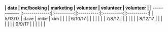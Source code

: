 
**| date       | mc/booking    | marketing  | volunteer  | volunteer  | volunteer  |**
| ------------ |:-------------:|:----------:|:----------:|:----------:|:----------:|
| 5/13/17      | dave          | mike       | kim        |            |            |
| 6/10/17      |               |            |            |            |            |
| 7/8/17       |               |            |            |            |            |
| 8/12/17      |               |            |            |            |            |
| 9/9/17       |               |            |            |            |            |
